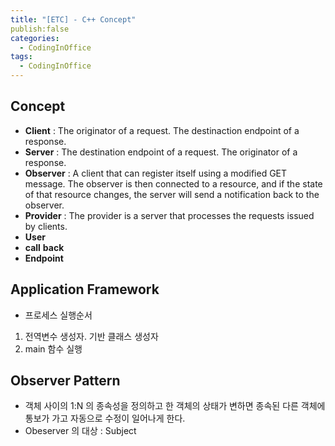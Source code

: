 ```yaml
---
title: "[ETC] - C++ Concept"
publish:false
categories:
  - CodingInOffice
tags:
  - CodingInOffice
---
```

<!--코딩잘하고싶다-->
## Concept 
- __Client__ : The originator of a request. The destinaction endpoint of a response.  
- __Server__ : The destination endpoint of a request. The originator of a response.  
- __Observer__ : A client that can register itself using a modified GET message. The observer is then connected to a resource, and if the state of that resource changes, the server will send a notification back to the observer.  
- __Provider__ : The provider is a server that processes the requests issued by clients.  
- __User__  
- __call__ __back__   
- __Endpoint__  


## Application Framework
- 프로세스 실행순서  
1. 전역변수 생성자. 기반 클래스 생성자
2. main 함수 실행

## Observer Pattern
- 객체 사이의 1:N 의 종속성을 정의하고 한 객체의 상태가 변하면 종속된 다른 객체에 통보가 가고 자동으로 수정이 일어나게 한다.  
- Obeserver 의 대상 : Subject  

